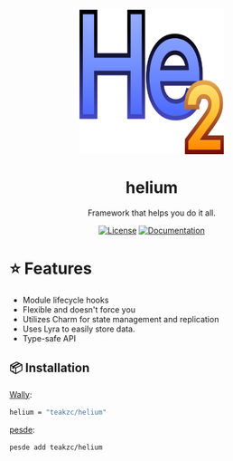 <div align="center">
  <img src="https://raw.githubusercontent.com/teakzc/helium/refs/heads/master/docs/assets/helium.svg" alt="Helium Logo" width="256" height="256"/>

  <h1 align="center"><b>helium</b></h1>
  <p align="center"></p>
  
  Framework that helps you do it all.
  
  [![License](https://img.shields.io/github/license/teakzc/hydrogen?style=for-the-badge)](https://github.com/teakzc/hydrogen/blob/main/LICENSE)
  [![Documentation](https://img.shields.io/badge/Documentation-Website-blue?style=for-the-badge)](https://teakzc.github.io/hydrogen/)
</div>

# ⭐ Features

- Module lifecycle hooks
- Flexible and doesn't force you
- Utilizes Charm for state management and replication
- Uses Lyra to easily store data.
- Type-safe API

## 📦 Installation

[Wally](https://wally.run/):
```bash
helium = "teakzc/helium"
```
[pesde](https://pesde.dev/):
```bash
pesde add teakzc/helium
```
